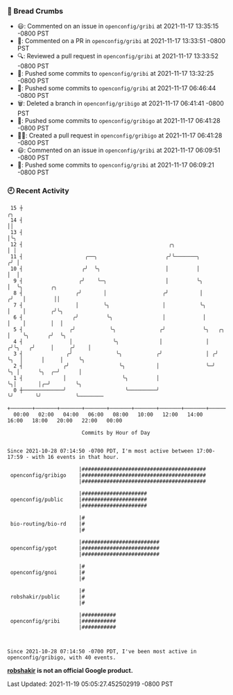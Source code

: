 ### 🍞 Bread Crumbs

 * 😃: Commented on an issue in `openconfig/gribi` at 2021-11-17 13:35:15 -0800 PST
 * 💬: Commented on a PR in  `openconfig/gribi` at 2021-11-17 13:33:51 -0800 PST
 * 🔍: Reviewed a pull request in  `openconfig/gribi` at 2021-11-17 13:33:52 -0800 PST
 * 🚢: Pushed some commits to `openconfig/gribi` at 2021-11-17 13:32:25 -0800 PST
 * 🚢: Pushed some commits to `openconfig/gribi` at 2021-11-17 06:46:44 -0800 PST
 * 🗑: Deleted a branch in `openconfig/gribigo` at 2021-11-17 06:41:41 -0800 PST
 * 🚢: Pushed some commits to `openconfig/gribigo` at 2021-11-17 06:41:28 -0800 PST
 * ✍🏼: Created a pull request in `openconfig/gribigo` at 2021-11-17 06:41:28 -0800 PST
 * 😃: Commented on an issue in `openconfig/gribi` at 2021-11-17 06:09:51 -0800 PST
 * 🚢: Pushed some commits to `openconfig/gribi` at 2021-11-17 06:09:21 -0800 PST

### 🕘 Recent Activity
```
 15 ┼                                                                        ╭╮
 14 ┤                                                                        ││
 13 ┤                                                                        │╰╮
 12 ┤                                               ╭╮                       │ │
 11 ┤                    ╭──╮                      ╭╯╰───────╮              ╭╯ │
 10 ┤                   ╭╯  ╰╮                     │         │              │  │
  9 ┤                  ╭╯    ╰─╮                   │         ╰╮             │  ╰╮         ╭╮
  8 ┤                 ╭╯       │                  ╭╯          │            ╭╯   │         ││
  7 ┤                 │        ╰╮                 │           ╰╮           │    │        ╭╯╰╮
  6 ┤                ╭╯         ╰╮                │            │           │    │        │  │
  5 ┤               ╭╯           ╰╮              ╭╯            ╰╮   ╭╮     │    ╰╮      ╭╯  ╰╮
  4 ┤               │             ╰╮             │              │  ╭╯╰╮   ╭╯     │     ╭╯    │
  3 ┤              ╭╯              ╰╮           ╭╯              │ ╭╯  ╰╮  │      │     │     ╰╮
  2 ┤             ╭╯                ╰╮          │               ╰─╯    ╰╮ │      ╰╮  ╭─╯      │
  1 ┤             │                  ╰╮         │                       ╰╮│       │╭─╯        ╰╮
  0 ┼─────────────╯                   ╰─────────╯                        ╰╯       ╰╯           ╰────────
    +───────+───────+───────+───────+───────+───────+───────+───────+───────+───────+───────+───────+────
  00:00   02:00   04:00   06:00   08:00   10:00   12:00   14:00   16:00   18:00   20:00   22:00   00:00   

						Commits by Hour of Day


Since 2021-10-28 07:14:50 -0700 PDT, I'm most active between 17:00-17:59 - with 16 events in that hour.

```



```
                       |########################################
 openconfig/gribigo    |########################################
                       |########################################

                       |#####################
 openconfig/public     |#####################
                       |#####################

                       |#
 bio-routing/bio-rd    |#
                       |#

                       |#########################
 openconfig/ygot       |#########################
                       |#########################

                       |#
 openconfig/gnoi       |#
                       |#

                       |#
 robshakir/public      |#
                       |#

                       |###########
 openconfig/gribi      |###########
                       |###########



Since 2021-10-28 07:14:50 -0700 PDT, I've been most active in openconfig/gribigo, with 40 events.

```
**[robshakir](mailto:robjs@google.com) is not an official Google product.**  


Last Updated: 2021-11-19 05:05:27.452502919 -0800 PST
